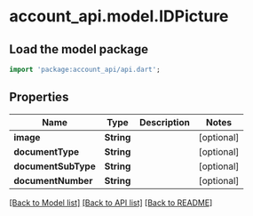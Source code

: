 # account_api.model.IDPicture

## Load the model package
```dart
import 'package:account_api/api.dart';
```

## Properties
Name | Type | Description | Notes
------------ | ------------- | ------------- | -------------
**image** | **String** |  | [optional] 
**documentType** | **String** |  | [optional] 
**documentSubType** | **String** |  | [optional] 
**documentNumber** | **String** |  | [optional] 

[[Back to Model list]](../README.md#documentation-for-models) [[Back to API list]](../README.md#documentation-for-api-endpoints) [[Back to README]](../README.md)


